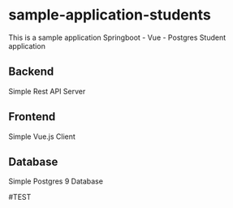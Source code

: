 # sample-application-students
This is a sample application Springboot - Vue - Postgres Student application

## Backend
Simple Rest API Server

## Frontend
Simple Vue.js Client

## Database
Simple Postgres 9 Database

#TEST